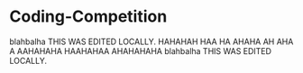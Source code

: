 # Coding-Competition

blahbalha THIS WAS EDITED LOCALLY.
HAHAHAH
HAA
HA
AHAHA
AH
AHA
A
AAHAHAHA
HAAHAHAA
AHAHAHAHA
blahbalha THIS WAS EDITED LOCALLY.
